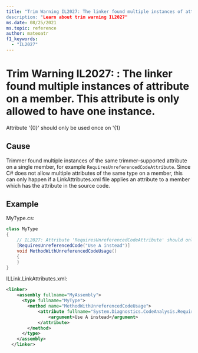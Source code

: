 ```yaml
---
title: "Trim Warning IL2027: The linker found multiple instances of attribute on a member. This attribute is only allowed to have one instance.
description: "Learn about trim warning IL2027"
ms.date: 08/25/2021
ms.topic: reference
author: mateoatr
f1_keywords:
  - "IL2027"
---
```

# Trim Warning IL2027: : The linker found multiple instances of attribute on a member. This attribute is only allowed to have one instance.

Attribute '{0}' should only be used once on '{1}

## Cause

Trimmer found multiple instances of the same trimmer-supported attribute on a single
member, for example `RequiresUnreferencedCodeAttribute`. Since C# does not allow multiple attributes of the same type on a member, this can only happen if a LinkAttributes.xml file applies an attribute to a member which has the attribute in the source code.

## Example

MyType.cs:

```C#
class MyType
{
    // IL2027: Attribute 'RequiresUnreferencedCodeAttribute' should only be used once on 'MethodWithUnreferencedCodeUsage()'.
    [RequiresUnreferencedCode("Use A instead")]
    void MethodWithUnreferencedCodeUsage()
    {
    }
}
```

ILLink.LinkAttributes.xml:

```XML
<linker>
    <assembly fullname="MyAssembly">
      <type fullname="MyType">
        <method name="MethodWithUnreferencedCodeUsage">
            <attribute fullname="System.Diagnostics.CodeAnalysis.RequiresUnreferencedCodeAttribute">
                <argument>Use A instead</argument>
            </attribute>
        </method>
      </type>
    </assembly>
  </linker>
```
